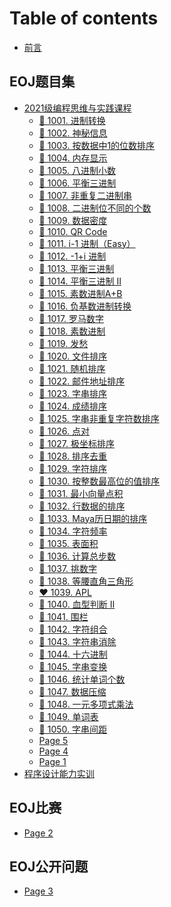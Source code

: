 # Table of contents

* [前言](README.md)

## EOJ题目集 <a href="#EOJ题目集" id="EOJ题目集"></a>

* [2021级编程思维与实践课程](EOJ题目集/2021-ji-bian-cheng-si-wei-yu-shi-jian-ke-cheng/README.md)
  * [💛 1001. 进制转换](EOJ题目集/2021-ji-bian-cheng-si-wei-yu-shi-jian-ke-cheng/1001.-jin-zhi-zhuan-huan.md)
  * [💙 1002. 神秘信息](<EOJ题目集/2021级编程思维与实践课程/1002. 神秘信息.md>)
  * [💙 1003. 按数据中1的位数排序](<EOJ题目集/2021级编程思维与实践课程/1003. 按数据中1的位数排序.md>)
  * [🧡 1004. 内存显示](<EOJ题目集/2021级编程思维与实践课程/1004. 内存显示.md>)
  * [🧡 1005. 八进制小数](<EOJ题目集/2021级编程思维与实践课程/1005. 八进制小数.md>)
  * [💚 1006. 平衡三进制](<EOJ题目集/2021级编程思维与实践课程/1006. 平衡三进制.md>)
  * [💚 1007. 非重复二进制串](<EOJ题目集/2021级编程思维与实践课程/1007. 非重复二进制串.md>)
  * [💚 1008. 二进制位不同的个数](<EOJ题目集/2021级编程思维与实践课程/1008. 二进制位不同的个数.md>)
  * [💚 1009. 数据密度](<EOJ题目集/2021级编程思维与实践课程/1009. 数据密度.md>)
  * [💚 1010. QR Code](<EOJ题目集/2021级编程思维与实践课程/1010. QR Code.md>)
  * [💚 1011. i-1 进制（Easy）](<EOJ题目集/2021级编程思维与实践课程/page-5 (2).md>)
  * [💚 1012. -1+i 进制](<EOJ题目集/2021级编程思维与实践课程/1012. -1+i 进制.md>)
  * [💚 1013. 平衡三进制](EOJ题目集/2021级编程思维与实践课程/page-1.md)
  * [💚 1014. 平衡三进制 II](<EOJ题目集/2021级编程思维与实践课程/1014. 平衡三进制 II.md>)
  * [🧡 1015. 素数进制A+B](<EOJ题目集/2021级编程思维与实践课程/1015. 素数进制A+B.md>)
  * [💙 1016. 负基数进制转换](<EOJ题目集/2021级编程思维与实践课程/1016. 负基数进制转换.md>)
  * [💚 1017. 罗马数字](<EOJ题目集/2021级编程思维与实践课程/page-12 (1).md>)
  * [🧡 1018. 素数进制](EOJ题目集/2021级编程思维与实践课程/page-13.md)
  * [💛 1019. 发愁](EOJ题目集/2021级编程思维与实践课程/page-14.md)
  * [💛 1020. 文件排序](<EOJ题目集/2021级编程思维与实践课程/page-15 (1).md>)
  * [💙 1021. 随机排序](<EOJ题目集/2021级编程思维与实践课程/page-16 (1).md>)
  * [🧡 1022. 邮件地址排序](EOJ题目集/2021级编程思维与实践课程/page-17.md)
  * [💙 1023. 字串排序](EOJ题目集/2021级编程思维与实践课程/page-9.md)
  * [💛 1024. 成绩排序](EOJ题目集/2021级编程思维与实践课程/page-8.md)
  * [💛 1025. 字串非重复字符数排序](<EOJ题目集/2021级编程思维与实践课程/page-7 (1).md>)
  * [💚 1026. 点对](<EOJ题目集/2021级编程思维与实践课程/page-6 (1).md>)
  * [💛 1027. 极坐标排序](<EOJ题目集/2021级编程思维与实践课程/page-5 (1).md>)
  * [💚 1028. 排序去重](<EOJ题目集/2021级编程思维与实践课程/page-4 (1).md>)
  * [💙 1029. 字符排序](<EOJ题目集/2021级编程思维与实践课程/1029. 字符排序.md>)
  * [💛 1030. 按整数最高位的值排序](<EOJ题目集/2021级编程思维与实践课程/1030. 按整数最高位的值排序.md>)
  * [💙 1031. 最小向量点积](EOJ题目集/2021级编程思维与实践课程/page-6.md)
  * [💙 1032. 行数据的排序](<EOJ题目集/2021级编程思维与实践课程/1032. 行数据的排序.md>)
  * [💛 1033. Maya历日期的排序](<EOJ题目集/2021级编程思维与实践课程/1033. Maya历日期的排序.md>)
  * [💚 1034. 字符频率](<EOJ题目集/2021级编程思维与实践课程/1034. 字符频率.md>)
  * [💚 1035. 表面积](<EOJ题目集/2021级编程思维与实践课程/1035. 表面积.md>)
  * [💚 1036. 计算总步数](<EOJ题目集/2021级编程思维与实践课程/1036. 计算总步数.md>)
  * [💚 1037. 挑数字](<EOJ题目集/2021级编程思维与实践课程/1037. 挑数字.md>)
  * [💚 1038. 等腰直角三角形](<EOJ题目集/2021级编程思维与实践课程/1038. 等腰直角三角形.md>)
  * [❤ 1039. APL](EOJ题目集/2021级编程思维与实践课程/1039.-apl.md)
  * [💚 1040. 血型判断 II](<EOJ题目集/2021级编程思维与实践课程/1040. 血型判断 II.md>)
  * [💚 1041. 围栏](<EOJ题目集/2021级编程思维与实践课程/1041. 围栏.md>)
  * [💙 1042. 字符组合](<EOJ题目集/2021级编程思维与实践课程/1042. 字符组合.md>)
  * [💛 1043. 字符串消除](<EOJ题目集/2021级编程思维与实践课程/1043. 字符串消除.md>)
  * [💙 1044. 十六进制](<EOJ题目集/2021级编程思维与实践课程/1044. 十六进制.md>)
  * [🧡 1045. 字串变换](<EOJ题目集/2021级编程思维与实践课程/1045. 字串变换.md>)
  * [💛 1046. 统计单词个数](<EOJ题目集/2021级编程思维与实践课程/1046. 统计单词个数.md>)
  * [💛 1047. 数据压缩](<EOJ题目集/2021级编程思维与实践课程/1047. 数据压缩.md>)
  * [💛 1048. 一元多项式乘法](EOJ题目集/2021级编程思维与实践课程/1048.-yi-yuan-duo-xiang-shi-cheng-fa.md)
  * [💚 1049. 单词表](<EOJ题目集/2021级编程思维与实践课程/1049. 单词表.md>)
  * [💛 1050. 字串间距](<EOJ题目集/2021级编程思维与实践课程/1050. 字串间距.md>)
  * [Page 5](EOJ题目集/2021级编程思维与实践课程/page-5.md)
  * [Page 4](EOJ题目集/2021级编程思维与实践课程/page-4.md)
  * [Page 1](<EOJ题目集/2021级编程思维与实践课程/page-1 (1).md>)
* [程序设计能力实训](EOJ题目集/程序设计能力实训.md)

## EOJ比赛

* [Page 2](EOJ比赛/page-2.md)

## EOJ公开问题

* [Page 3](EOJ公开问题/page-3.md)
